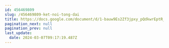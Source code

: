 ```yaml
---
id: 456469809
slug: /456469809-ket-noi-tong-dai
title: https://docs.google.com/document/d/1-bauw9Es2Zf3jpxy_pQdkwrEptR_ndIIC9GxhJD9VZA
pagination_next: null
pagination_prev: null
last_update:
  date: 2024-03-07T09:17:19.487Z
---
```


